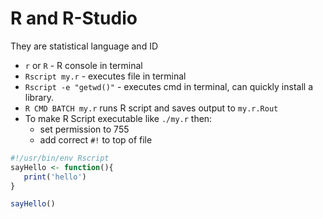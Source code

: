 # R and R-Studio

They are statistical language and ID

- `r` or `R` - R console in terminal
- `Rscript my.r` - executes file in terminal
- `Rscript -e "getwd()"` - executes cmd in terminal, can quickly install a library.
- `R CMD BATCH my.r` runs R script and saves output to `my.r.Rout`
- To make R Script executable like `./my.r` then:
  - set permission to 755
  - add correct `#!` to top of file

```r
#!/usr/bin/env Rscript
sayHello <- function(){
   print('hello')
}

sayHello()
```
